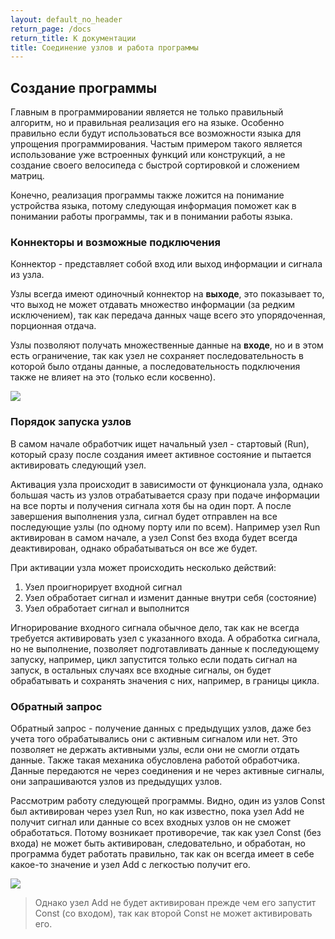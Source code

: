 ```yaml
---
layout: default_no_header
return_page: /docs
return_title: К документации
title: Соединение узлов и работа программы
---
```

## Создание программы

Главным в программировании является не только правильный алгоритм, но и правильная реализация его на языке.
Особенно правильно если будут использоваться все возможности языка для упрощения программирования. Частым 
примером такого является использование уже встроенных функций или конструкций, а не создание своего велосипеда 
с быстрой сортировкой и сложением матриц.

Конечно, реализация программы также ложится на понимание устройства языка, потому следующая информация поможет как
в понимании работы программы, так и в понимании работы языка.

### Коннекторы и возможные подключения <a id="connectors"></a>

Коннектор - представляет собой вход или выход информации и сигнала из узла. 

Узлы всегда имеют одиночный коннектор на **выходе**, это показывает то, что выход не может отдавать 
множество информации (за редким исключением), так как передача
данных чаще всего это упорядоченная, порционная отдача.

Узлы позволяют получать множественные данные на **входе**, но и в этом есть ограничение, так как узел не сохраняет 
последовательность в которой было отданы данные, а последовательность подключения также не влияет на это (только если косвенно).

<img src="{{site.baseurl}}/resources/docs/program-construction/01_connectors.png"/>

### Порядок запуска узлов <a id="running"></a>

В самом начале обработчик ищет начальный узел - стартовый (Run), который сразу после создания имеет активное состояние 
и пытается активировать следующий узел. 

Активация узла происходит в зависимости от функционала узла, однако большая часть из узлов отрабатывается сразу при 
подаче информации на все порты и получения сигнала хотя бы на один порт. А после завершения выполнения узла, сигнал будет отправлен
на все последующие узлы (по одному порту или по всем). Например узел Run активирован в самом начале, а узел Const без входа
будет всегда деактивирован, однако обрабатываться он все же будет.

При активации узла может происходить несколько действий:

1. Узел проигнорирует входной сигнал
2. Узел обработает сигнал и изменит данные внутри себя (состояние)
3. Узел обработает сигнал и выполнится

Игнорирование входного сигнала обычное дело, так как не всегда требуется активировать узел с указанного входа. 
А обработка сигнала, но не выполнение, позволяет подготавливать данные к последующему запуску,
например, цикл запустится только если подать сигнал на запуск, в остальных случаях все входные сигналы, он будет
обрабатывать и сохранять значения с них, например, в границы цикла. 

### Обратный запрос <a id="callback"></a>

Обратный запрос - получение данных с предыдущих узлов, даже без учета того обрабатывались они с активным сигналом или нет.
Это позволяет не держать активными узлы, если они не смогли отдать данные. Также такая механика обусловлена работой обработчика.
Данные передаются не через соединения и не через активные сигналы, они запрашиваются узлов из предыдущих узлов.

Рассмотрим работу следующей программы. Видно, один из узлов Const был активирован через узел Run, но как известно, пока
узел Add не получит сигнал или данные со всех входных узлов он не сможет обработаться. Потому возникает противоречие, так как
узел Const (без входа) не может быть активирован, следовательно, и обработан, но программа будет работать правильно, так как он 
всегда имеет в себе какое-то значение и узел Add с легкостью получит его. 

<img src="{{site.baseurl}}/resources/docs/program-construction/02_callback.png"/>

> Однако узел Add не будет активирован прежде чем его запустит Const (со входом), так как второй Const не может активировать его.

[index]: {{site.baseurl}}/index
[tutorials]: {{site.baseurl}}/tutorials#content
[docs]: {{site.baseurl}}/docs#content
[drawio]: https://app.diagrams.net/?splash=0&libs=0&clibs=Uhttps://raw.githubusercontent.com/octo-gone/sync-execution/master/resources/base.drawio;Uhttps://raw.githubusercontent.com/octo-gone/sync-execution/master/resources/structure.drawio
[replit]: https://repl.it/github/octo-gone/sync-execution